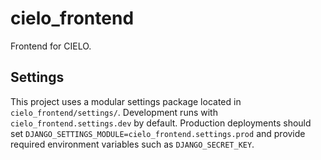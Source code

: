 # cielo_frontend

Frontend for CIELO.

## Settings

This project uses a modular settings package located in
`cielo_frontend/settings/`.  Development runs with
`cielo_frontend.settings.dev` by default.  Production deployments should set
`DJANGO_SETTINGS_MODULE=cielo_frontend.settings.prod` and provide required
environment variables such as `DJANGO_SECRET_KEY`.
